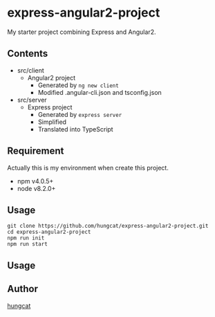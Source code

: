 # express-angular2-project

My starter project combining Express and Angular2.

## Contents
- src/client
  - Angular2 project
    - Generated by `ng new client`
    - Modified .angular-cli.json and tsconfig.json
- src/server
  - Express project
    - Generated by `express server`
    - Simplified
    - Translated into TypeScript

## Requirement
Actually this is my environment when create this project.
* npm v4.0.5+
* node v8.2.0+

## Usage
```
git clone https://github.com/hungcat/express-angular2-project.git
cd express-angular2-project
npm run init
npm run start
```

## Usage

## Author
[hungcat](https://github.com/hungcat)
